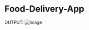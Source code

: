 # Food-Delivery-App

OUTPUT:
![Image](https://github.com/user-attachments/assets/8d7d981b-cf3a-46ba-87e1-4719a518866f)

